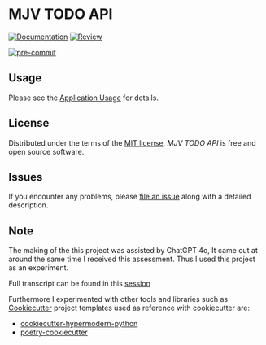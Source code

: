 # MJV TODO API

[![Documentation](https://github.com/snregales/mjv/actions/workflows/docs.yml/badge.svg)](https://github.com/snregales/mjv/actions/workflows/docs.yml)
[![Review](https://github.com/snregales/mjv/actions/workflows/tests.yml/badge.svg?branch=main)](https://github.com/snregales/mjv/actions/workflows/tests.yml)

[![pre-commit](https://img.shields.io/badge/pre--commit-enabled-brightgreen?logo=pre-commit&logoColor=white)][pre-commit]

[pre-commit]: https://github.com/pre-commit/pre-commit

## Usage

Please see the [Application Usage] for details.

## License

Distributed under the terms of the [MIT license][license],
_MJV TODO API_ is free and open source software.

## Issues

If you encounter any problems,
please [file an issue] along with a detailed description.

## Note

The making of the this project was assisted by ChatGPT 4o,
It came out at around the same time I received this assessment.
Thus I used this project as an experiment.

Full transcript can be found in this [session](https://chatgpt.com/share/6e0b6693-9162-4d27-894e-23d5b7389fe7)

Furthermore I experimented with other tools and libraries such as [Cookiecutter](https://cookiecutter.readthedocs.io/en/stable/)
project templates used as reference with cookiecutter are:

- [cookiecutter-hypermodern-python](https://github.com/cjolowicz/cookiecutter-hypermodern-python.git)
- [poetry-cookiecutter](https://github.com/radix-ai/poetry-cookiecutter.git)

[file an issue]: https://github.com/snregales/mjv/issues

<!-- github-only -->

[license]: https://github.com/snregales/mjv/blob/main/LICENSE
[Application Usage]: https://snregales.github.io/mjv/api
